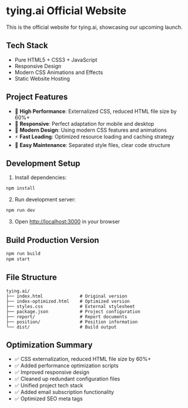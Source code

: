 # tying.ai Official Website

This is the official website for tying.ai, showcasing our upcoming launch.

## Tech Stack

- Pure HTML5 + CSS3 + JavaScript
- Responsive Design
- Modern CSS Animations and Effects
- Static Website Hosting

## Project Features

- 🚀 **High Performance**: Externalized CSS, reduced HTML file size by 60%+
- 📱 **Responsive**: Perfect adaptation for mobile and desktop
- 🎨 **Modern Design**: Using modern CSS features and animations
- ⚡ **Fast Loading**: Optimized resource loading and caching strategy
- 🔧 **Easy Maintenance**: Separated style files, clear code structure

## Development Setup

1. Install dependencies:
```bash
npm install
```

2. Run development server:
```bash
npm run dev
```

3. Open [http://localhost:3000](http://localhost:3000) in your browser

## Build Production Version

```bash
npm run build
npm start
```

## File Structure

```
tying.ai/
├── index.html              # Original version
├── index-optimized.html    # Optimized version
├── styles.css              # External stylesheet
├── package.json            # Project configuration
├── report/                 # Report documents
├── position/               # Position information
└── dist/                   # Build output
```

## Optimization Summary

- ✅ CSS externalization, reduced HTML file size by 60%+
- ✅ Added performance optimization scripts
- ✅ Improved responsive design
- ✅ Cleaned up redundant configuration files
- ✅ Unified project tech stack
- ✅ Added email subscription functionality
- ✅ Optimized SEO meta tags 